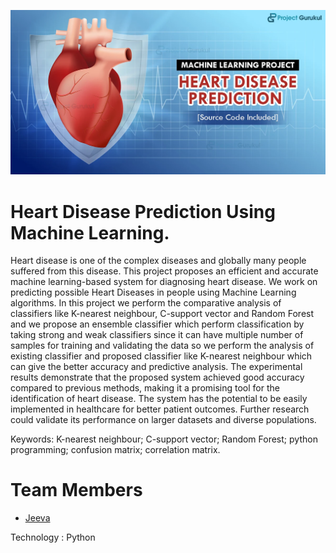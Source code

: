![Heart Disease Prediction Using Machine Learning](machine-learning-project-heart-disease-prediction.jpeg)
# Heart Disease Prediction Using Machine Learning.

Heart disease is one of the complex diseases and globally many people suffered from this disease. This project proposes an efficient and accurate machine learning-based system for diagnosing heart disease. We work on predicting possible Heart Diseases in people using Machine Learning algorithms. In this project we perform the comparative analysis of classifiers like K-nearest neighbour, C-support vector and Random Forest and we propose an ensemble classifier which perform classification by taking strong and weak classifiers since it can have multiple number of samples for training and validating the data so we perform the analysis of existing classifier and proposed classifier like K-nearest neighbour which can give the better accuracy and predictive analysis. The experimental results demonstrate that the proposed system achieved good accuracy compared to previous methods, making it a promising tool for the identification of heart disease. The system has the potential to be easily implemented in healthcare for better patient outcomes. Further research could validate its performance on larger datasets and diverse populations.

Keywords: K-nearest neighbour; C-support vector; Random Forest; python programming; confusion matrix; correlation matrix.
 
# Team Members

- [Jeeva](https://github.com/therijeeva)

Technology  : Python






